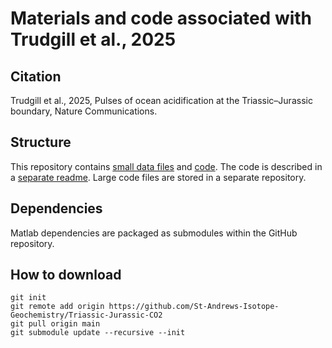 # Materials and code associated with Trudgill et al., 2025

## Citation
Trudgill <emph>et al.</emph>, 2025, Pulses of ocean acidification at the Triassic–Jurassic boundary, Nature Communications.

## Structure
This repository contains [small data files](./data) and [code](./Code/). The code is described in a [separate readme](./code/README.md). Large code files are stored in a separate repository.

## Dependencies
Matlab dependencies are packaged as submodules within the GitHub repository.

## How to download
```
git init
git remote add origin https://github.com/St-Andrews-Isotope-Geochemistry/Triassic-Jurassic-CO2
git pull origin main
git submodule update --recursive --init
```

